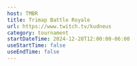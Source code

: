 ```yaml
---
host: TMBR
title: Trimap Battle Royale
url: https://www.twitch.tv/kudneus
category: tournament
startDateTime: 2024-12-28T12:00:00-06:00
useStartTime: false
useEndTime: false
---
```

